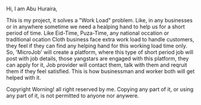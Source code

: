 
Hi, I am Abu Huraira, 

This is my project, it solves a "Work Load" problem. Like, in any businesses or in anywhere sometime we need a healping hand to help us for a short period of time. Like Eid-Time, Puza-Time, any national occation or traditional ocation Cloth business face extra work load to handle customers, they feel if they can find any helping hand for this working load time only. So, 'MicroJob' will create a platform, where this type of short period job will post with job details, those yangstars are engaged with this platform, they can apply for it, Job provider will contact them, talk with them and reqruit them if they feel satisfied. This is how businessman and worker both will get helped with it.


Copyright Worning!
all right reserved by me. Copying any part of it, or using any part of it, is not permitted to anyone nor anywere.
